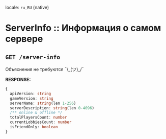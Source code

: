 locale: `ru_RU` (native)

# ServerInfo :: Информация о самом сервере

## `GET /server-info`

Объяснения не требуются ¯\\\_(ツ)\_/¯

**RESPONSE:**

```ts
{
  apiVersion: string
  gameVersion: string
  serverName: string(len 1-256)
  serverDescription: string(len 0-4096)
  /** online & offline */
  totalPlayersCount: number
  currentLobbiesCount: number
  isFriendOnly: boolean
}
```
